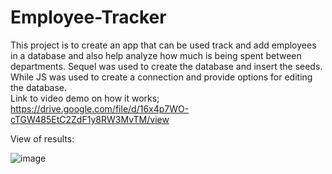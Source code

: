 # Employee-Tracker
This project is to create an app that can be used  track and add employees in a database and also help analyze how much is being spent between departments. Sequel was used to create the database and insert the seeds. While JS was used to create a connection and provide options for editing the database.  
Link to video demo on how it works; https://drive.google.com/file/d/16x4p7WO-cTGW485EtC2ZdF1y8RW3MvTM/view

View of results:

![image](https://user-images.githubusercontent.com/82301113/127694286-961f28ae-5376-4431-87a7-2810d0de3b6a.png)

